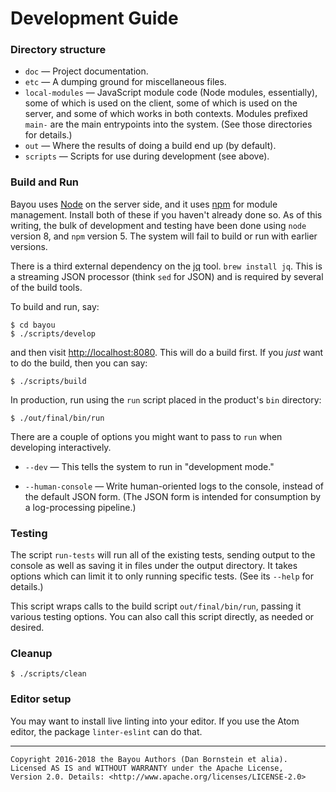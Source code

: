 Development Guide
=================

### Directory structure

* `doc` &mdash; Project documentation.
* `etc` &mdash; A dumping ground for miscellaneous files.
* `local-modules` &mdash; JavaScript module code (Node modules, essentially),
  some of which is used on the client, some of which is used on the server, and
  some of which works in both contexts. Modules prefixed `main-` are the main
  entrypoints into the system. (See those directories for details.)
* `out` &mdash; Where the results of doing a build end up (by default).
* `scripts` &mdash; Scripts for use during development (see above).

### Build and Run

Bayou uses [Node](https://nodejs.org) on the server side, and it uses
[npm](https://npmjs,com) for module management. Install both of these if you
haven't already done so. As of this writing, the bulk of development and
testing have been done using `node` version 8, and `npm` version 5. The system
will fail to build or run with earlier versions.

There is a third external dependency on the [jq](https://github.com/stedolan/jq)
tool. `brew install jq`. This is a streaming JSON processor (think `sed` for
JSON) and is required by several of the build tools.

To build and run, say:

```
$ cd bayou
$ ./scripts/develop
```

and then visit <http://localhost:8080>. This will do a build first. If you
_just_ want to do the build, then you can say:

```
$ ./scripts/build
```

In production, run using the `run` script placed in the product's `bin`
directory:

```
$ ./out/final/bin/run
```

There are a couple of options you might want to pass to `run` when developing
interactively.

* `--dev` &mdash; This tells the system to run in "development mode."

* `--human-console` &mdash; Write human-oriented logs to the console, instead
  of the default JSON form. (The JSON form is intended for consumption by a
  log-processing pipeline.)

### Testing

The script `run-tests` will run all of the existing tests, sending output to the
console as well as saving it in files under the output directory. It takes
options which can limit it to only running specific tests. (See its `--help` for
details.)

This script wraps calls to the build script `out/final/bin/run`, passing it
various testing options. You can also call this script directly, as needed or
desired.

### Cleanup

```
$ ./scripts/clean
```

### Editor setup

You may want to install live linting into your editor. If you use the Atom
editor, the package `linter-eslint` can do that.

- - - - - - - - - -

```
Copyright 2016-2018 the Bayou Authors (Dan Bornstein et alia).
Licensed AS IS and WITHOUT WARRANTY under the Apache License,
Version 2.0. Details: <http://www.apache.org/licenses/LICENSE-2.0>
```
